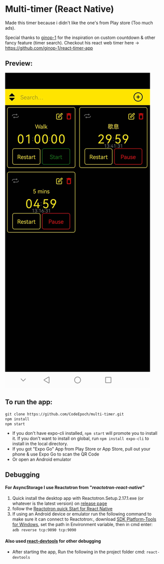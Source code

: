 ﻿# Multi-timer (React Native)

Made this timer because i didn't like the one's from Play store (Too much ads).

Special thanks to [ginop-1](https://github.com/ginop-1) for the inspiration on custom countdown & other fancy feature (timer search).
Checkout his react web timer here -> https://github.com/ginop-1/react-timer-app

## Preview:

![Multi-timer app Preview](https://github.com/CodeEpoch/multi-timer/blob/main/assets/multi-timer.jpg)

## To run the app:

```
git clone https://github.com/CodeEpoch/multi-timer.git
npm install
npm start
```

- If you don't have expo-cli installed, `npm start` will promote you to install it. If you don't want to install on global, run `npm install expo-cli` to install in the local directory.
- If you got "Expo Go" App from Play Store or App Store, pull out your phone & use Expo Go to scan the QR Code
- Or open an Android emulator

## Debugging

#### For AsyncStorage I use Reactotron from "_reactotron-react-native_"

1. Quick install the desktop app with Reactotron.Setup.2.17.1.exe (or whatever is the latest version) on [release page](https://github.com/infinitered/reactotron/releases)
2. follow the [Reactotron quick Start for React Native](https://github.com/infinitered/reactotron/blob/master/docs/quick-start-react-native.md)
3. If using an Android device or emulator run the following command to make sure it can connect to Reactotron:, download [SDK Platform-Tools for Windows](https://developer.android.com/studio/releases/platform-tools), set the path in Environment variable, then in cmd enter: `adb reverse tcp:9090 tcp:9090 `

#### Also used [react-devtools](https://www.npmjs.com/package/react-devtools) for other debugging

- After starting the app, Run the following in the project folder cmd: `react-devtools`
